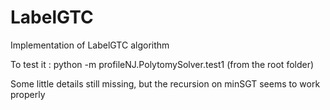 # LabelGTC
Implementation of LabelGTC algorithm

To test it : python -m profileNJ.PolytomySolver.test1
(from the root folder)

Some little details still missing, but the recursion on minSGT seems to work properly
